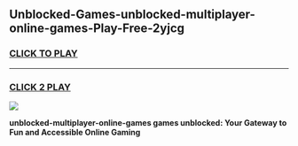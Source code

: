 
## Unblocked-Games-unblocked-multiplayer-online-games-Play-Free-2yjcg
<h3>
<a href="https://premium76.site?title=unblocked-multiplayer-online-games&ref=17A">CLICK TO PLAY</a></h3>
<hr>

<h3>
<a href="https://premium76.site?title=unblocked-multiplayer-online-games&ref=17A">CLICK 2 PLAY</a>
  
</h3>

<a href="https://premium76.site?title=unblocked-multiplayer-online-games&ref=17A"><img src="https://clearcache.store/games.png"></a>


**unblocked-multiplayer-online-games games unblocked: Your Gateway to Fun and Accessible Online Gaming**
